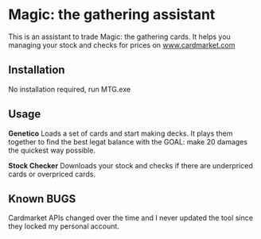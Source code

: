 # Magic: the gathering assistant
This is an assistant to trade Magic: the gathering cards. It helps you managing your stock and checks for prices on www.cardmarket.com

## Installation
No installation required, run MTG.exe

## Usage

**Genetico**
Loads a set of cards and start making decks. It plays them together to find the best legat balance with the GOAL: make 20 damages the quickest way possible.

**Stock Checker**
Downloads your stock and checks if there are underpriced cards or overpriced cards.

## Known BUGS
Cardmarket APIs changed over the time and I never updated the tool since they locked my personal account.
